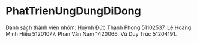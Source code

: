 # PhatTrienUngDungDiDong
Danh sách thành viên nhóm:
Huỳnh Đức Thanh Phong 51102537.
Lê Hoàng Minh Hiếu 51201077.
Phan Văn Nam 1420066.
Vũ Duy Trúc 51204191.


